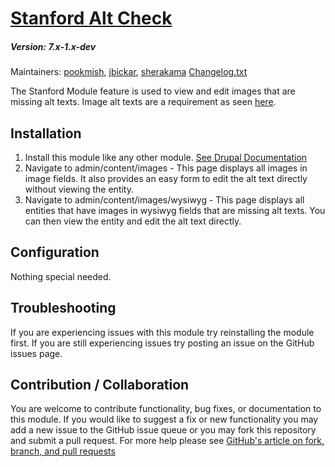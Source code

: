 # [Stanford Alt Check](https://github.com/SU-SWS/stanford_alt_check)
##### Version: 7.x-1.x-dev

Maintainers: [pookmish](https://github.com/pookmish), [jbickar](https://github.com/jbickar), [sherakama](https://github.com/sherakama)
[Changelog.txt](CHANGELOG.txt)

The Stanford Module feature is used to view and edit images that are missing alt texts. Image alt texts are a
requirement as seen [here](https://www.w3.org/TR/WCAG20-TECHS/H37.html).


Installation
---

1. Install this module like any other module. [See Drupal Documentation](https://drupal.org/documentation/install/modules-themes/modules-7)
2. Navigate to admin/content/images - This page displays all images in image fields. It also provides an easy form to
 edit the alt text directly without viewing the entity.
3. Navigate to admin/content/images/wysiwyg - This page displays all entities that have images in wysiwyg fields that
 are missing alt texts. You can then view the entity and edit the alt text directly.

Configuration
---

Nothing special needed.

Troubleshooting
---

If you are experiencing issues with this module try reinstalling the module first. If you are still experiencing issues try posting an issue on the GitHub issues page.

Contribution / Collaboration
---

You are welcome to contribute functionality, bug fixes, or documentation to this module. If you would like to suggest a fix or new functionality you may add a new issue to the GitHub issue queue or you may fork this repository and submit a pull request. For more help please see [GitHub's article on fork, branch, and pull requests](https://help.github.com/articles/using-pull-requests)
